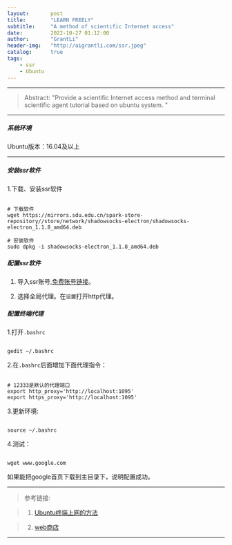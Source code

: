 ```yaml
---
layout:       post
title:        "LEARN FREELY"
subtitle:     "A method of scientific Internet access"
date:         2022-10-27 01:12:00
author:       "GrantLi"
header-img:   "http://aigrantli.com/ssr.jpeg"
catalog:      true
tags:
    - ssr
    - Ubuntu
---
```

*****
>Abstract: "Provide a scientific Internet access method and terminal scientific agent tutorial based on ubuntu system. "                               

*****

##### 系统环境
Ubuntu版本：16.04及以上 

*****

##### 安装ssr软件
1.下载、安装ssr软件
<pre><code class="language-shell line-numbers">
# 下载软件
wget https://mirrors.sdu.edu.cn/spark-store-repository//store/network/shadowsocks-electron/shadowsocks-electron_1.1.8_amd64.deb

# 安装软件
sudo dpkg -i shadowsocks-electron_1.1.8_amd64.deb
</code></pre>


##### 配置ssr软件
1. 导入ssr账号,[免费账号链接](https://github.com/Alvin9999/new-pac/wiki/ss%E5%85%8D%E8%B4%B9%E8%B4%A6%E5%8F%B7)。

2. 选择全局代理。在<code>设置</code>打开http代理。


##### 配置终端代理
1.打开<code>.bashrc</code>
<pre><code class="language-shell line-numbers">
gedit ~/.bashrc
</code></pre>
2.在<code>.bashrc</code>后面增加下面代理指令：

<pre><code class="language-shell line-numbers">
# 12333是默认的代理端口
export http_proxy='http://localhost:1095'   
export https_proxy='http://localhost:1095'
</code></pre>

3.更新环境:
<pre><code class="language-shell line-numbers">
source ~/.bashrc
</code></pre>

4.测试：
<pre><code class="language-shell line-numbers">
wget www.google.com
</code></pre>
如果能把google首页下载到主目录下，说明配置成功。


*****
>参考链接: 

>1. [Ubuntu终端上网的方法](https://colainlibrary.com/archives/42db6ec5.html)                             


>2. [web商店](https://www.spark-app.store/store/sort/network)

*****

